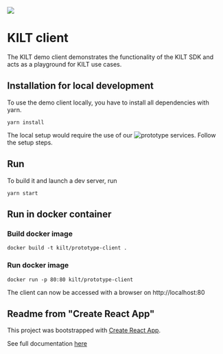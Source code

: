 ![](https://user-images.githubusercontent.com/1248214/57789522-600fcc00-7739-11e9-86d9-73d7032f40fc.png)

# KILT client

The KILT demo client demonstrates the functionality of the KILT SDK and acts as a playground for KILT use cases.

## Installation for local development
To use the demo client locally, you have to install all dependencies with yarn.
```
yarn install
```

The local setup would require the use of our ![prototype services](https://github.com/KILTprotocol/prototype-services). Follow the setup steps.

## Run
To build it and launch a dev server, run
```
yarn start
```

## Run in docker container

### Build docker image
```
docker build -t kilt/prototype-client .
```

### Run docker image
```
docker run -p 80:80 kilt/prototype-client   
```
The client can now be accessed with a browser on http://localhost:80


## Readme from "Create React App"
This project was bootstrapped with [Create React App](https://github.com/facebookincubator/create-react-app).

See full documentation [here](https://facebook.github.io/create-react-app/docs/getting-started)
